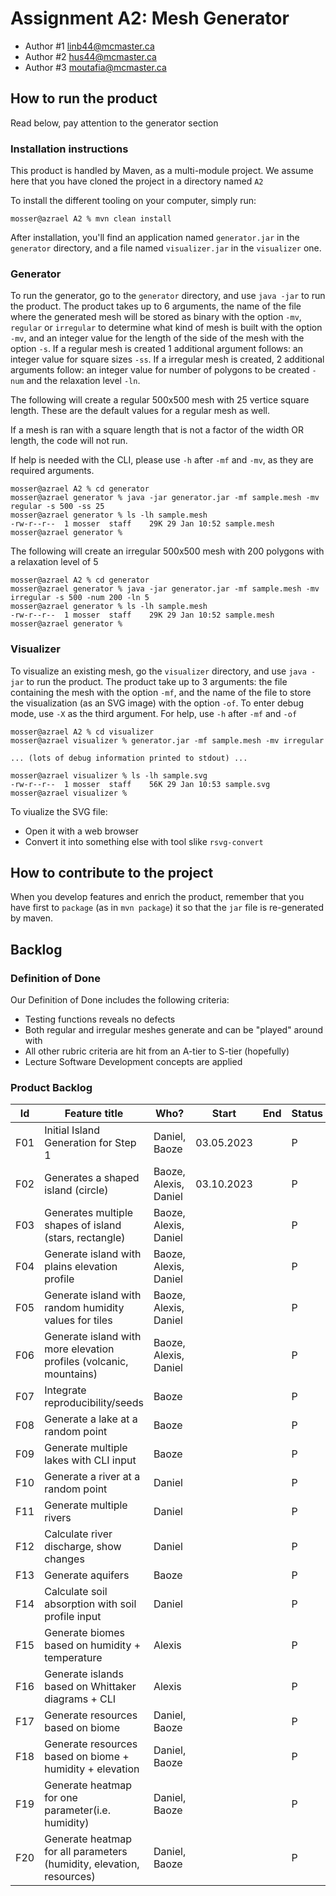 # Assignment A2: Mesh Generator
  - Author #1 linb44@mcmaster.ca
  - Author #2 hus44@mcmaster.ca
  - Author #3 moutafia@mcmaster.ca

## How to run the product

Read below, pay attention to the generator section

### Installation instructions

This product is handled by Maven, as a multi-module project. We assume here that you have cloned the project in a directory named `A2`

To install the different tooling on your computer, simply run:

```
mosser@azrael A2 % mvn clean install
```

After installation, you'll find an application named `generator.jar` in the `generator` directory, and a file named `visualizer.jar` in the `visualizer` one. 

### Generator

To run the generator, go to the `generator` directory, and use `java -jar` to run the product. The product takes up to 6 arguments, the name of the file where the generated mesh will be stored as binary with the option `-mv`, `regular` or `irregular` to determine what kind of mesh is built with the option `-mv`, and an integer value for the length of the side of the mesh with the option `-s`. If a regular mesh is created 1 additional argument follows: an integer value for square sizes `-ss`. If a irregular mesh is created, 2 additional arguments follow: an integer value for number of polygons to be created `-num` and the relaxation level `-ln`.

The following will create a regular 500x500 mesh with 25 vertice square length. These are the default values for a regular mesh as well. 

If a mesh is ran with a square length that is not a factor of the width OR length, the code will not run.

If help is needed with the CLI, please use `-h` after `-mf` and `-mv`, as they are required arguments.

```
mosser@azrael A2 % cd generator 
mosser@azrael generator % java -jar generator.jar -mf sample.mesh -mv regular -s 500 -ss 25
mosser@azrael generator % ls -lh sample.mesh
-rw-r--r--  1 mosser  staff    29K 29 Jan 10:52 sample.mesh
mosser@azrael generator % 
```

The following will create an irregular 500x500 mesh with 200 polygons with a relaxation level of 5
```
mosser@azrael A2 % cd generator 
mosser@azrael generator % java -jar generator.jar -mf sample.mesh -mv irregular -s 500 -num 200 -ln 5
mosser@azrael generator % ls -lh sample.mesh
-rw-r--r--  1 mosser  staff    29K 29 Jan 10:52 sample.mesh
mosser@azrael generator % 
```

### Visualizer

To visualize an existing mesh, go the `visualizer` directory, and use `java -jar` to run the product. The product take up to 3 arguments: the file containing the mesh with the option `-mf`, and the name of the file to store the visualization (as an SVG image) with the option `-of`.
To enter debug mode, use `-X` as the third argument.
For help, use `-h` after `-mf` and `-of`

```
mosser@azrael A2 % cd visualizer 
mosser@azrael visualizer % generator.jar -mf sample.mesh -mv irregular

... (lots of debug information printed to stdout) ...

mosser@azrael visualizer % ls -lh sample.svg
-rw-r--r--  1 mosser  staff    56K 29 Jan 10:53 sample.svg
mosser@azrael visualizer %
```
To viualize the SVG file:

  - Open it with a web browser
  - Convert it into something else with tool slike `rsvg-convert`

## How to contribute to the project

When you develop features and enrich the product, remember that you have first to `package` (as in `mvn package`) it so that the `jar` file is re-generated by maven.

## Backlog

### Definition of Done
Our Definition of Done includes the following criteria:
- Testing functions reveals no defects
- Both regular and irregular meshes generate and can be "played" around with
- All other rubric criteria are hit from an A-tier to S-tier (hopefully)
- Lecture Software Development concepts are applied

### Product Backlog

| Id  | Feature title                                                           | Who?                  | Start      | End | Status |
|:---:|-------------------------------------------------------------------------|-----------------------|------------|-----|--------|
| F01 | Initial Island Generation for Step 1                                    | Daniel, Baoze         | 03.05.2023 |     | P      |
| F02 | Generates a shaped island (circle)                                      | Baoze, Alexis, Daniel | 03.10.2023 |     | P      |
| F03 | Generates multiple shapes of island (stars, rectangle)                  | Baoze, Alexis, Daniel |            |     | P      |
| F04 | Generate island with plains elevation profile                           | Baoze, Alexis, Daniel |            |     | P      |
| F05 | Generate island with random humidity values for tiles                   | Baoze, Alexis, Daniel |            |     | P      |
| F06 | Generate island with more elevation profiles (volcanic, mountains)      | Baoze, Alexis, Daniel |            |     | P      |
| F07 | Integrate reproducibility/seeds                                         | Baoze                 |            |     | P      |
| F08 | Generate a lake at a random point                                       | Baoze                 |            |     | P      |
| F09 | Generate multiple lakes with CLI input                                  | Baoze                 |            |     | P      |
| F10 | Generate a river at a random point                                      | Daniel                |            |     | P      |
| F11 | Generate multiple rivers                                                | Daniel                |            |     | P      |
| F12 | Calculate river discharge, show changes                                 | Daniel                |            |     | P      |
| F13 | Generate aquifers                                                       | Baoze                 |            |     | P      |
| F14 | Calculate soil absorption with soil profile input                       | Daniel                |            |     | P      |
| F15 | Generate biomes based on humidity + temperature                         | Alexis                |            |     | P      |
| F16 | Generate islands based on Whittaker diagrams + CLI                      | Alexis                |            |     | P      |
| F17 | Generate resources based on biome                                       | Daniel, Baoze         |            |     | P      |
| F18 | Generate resources based on biome + humidity + elevation                | Daniel, Baoze         |            |     | P      |
| F19 | Generate heatmap for one parameter(i.e. humidity)                       | Daniel, Baoze         |            |     | P      |
| F20 | Generate heatmap for all parameters (humidity, elevation, resources)    | Daniel, Baoze         |            |     | P      |






